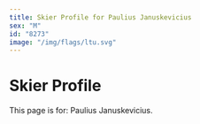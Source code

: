 ```yaml
---
title: Skier Profile for Paulius Januskevicius
sex: "M"
id: "8273"
image: "/img/flags/ltu.svg" 
---
```


# Skier Profile

This page is for: Paulius Januskevicius.
    